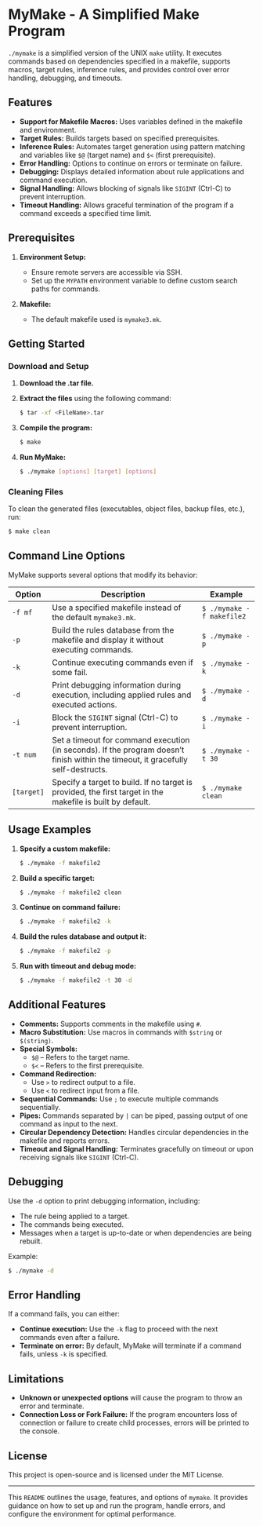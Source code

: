 # MyMake - A Simplified Make Program

`./mymake` is a simplified version of the UNIX `make` utility. It executes commands based on dependencies specified in a makefile, supports macros, target rules, inference rules, and provides control over error handling, debugging, and timeouts.

## Features

- **Support for Makefile Macros:** Uses variables defined in the makefile and environment.
- **Target Rules:** Builds targets based on specified prerequisites.
- **Inference Rules:** Automates target generation using pattern matching and variables like `$@` (target name) and `$<` (first prerequisite).
- **Error Handling:** Options to continue on errors or terminate on failure.
- **Debugging:** Displays detailed information about rule applications and command execution.
- **Signal Handling:** Allows blocking of signals like `SIGINT` (Ctrl-C) to prevent interruption.
- **Timeout Handling:** Allows graceful termination of the program if a command exceeds a specified time limit.

## Prerequisites

1. **Environment Setup:**
    - Ensure remote servers are accessible via SSH.
    - Set up the `MYPATH` environment variable to define custom search paths for commands.

2. **Makefile:**
    - The default makefile used is `mymake3.mk`.

## Getting Started

### Download and Setup

1. **Download the .tar file.**
2. **Extract the files** using the following command:
   ```bash
   $ tar -xf <FileName>.tar
   ```
3. **Compile the program:**
   ```bash
   $ make
   ```

4. **Run MyMake:**
   ```bash
   $ ./mymake [options] [target] [options]
   ```

### Cleaning Files

To clean the generated files (executables, object files, backup files, etc.), run:
```bash
$ make clean
```

## Command Line Options

MyMake supports several options that modify its behavior:

| Option     | Description                                                                                              | Example                                  |
|------------|----------------------------------------------------------------------------------------------------------|------------------------------------------|
| `-f mf`    | Use a specified makefile instead of the default `mymake3.mk`.                                              | `$ ./mymake -f makefile2`                |
| `-p`       | Build the rules database from the makefile and display it without executing commands.                      | `$ ./mymake -p`                          |
| `-k`       | Continue executing commands even if some fail.                                                            | `$ ./mymake -k`                          |
| `-d`       | Print debugging information during execution, including applied rules and executed actions.                | `$ ./mymake -d`                          |
| `-i`       | Block the `SIGINT` signal (Ctrl-C) to prevent interruption.                                               | `$ ./mymake -i`                          |
| `-t num`   | Set a timeout for command execution (in seconds). If the program doesn’t finish within the timeout, it gracefully self-destructs. | `$ ./mymake -t 30`                       |
| `[target]` | Specify a target to build. If no target is provided, the first target in the makefile is built by default. | `$ ./mymake clean`                       |

## Usage Examples

1. **Specify a custom makefile:**
   ```bash
   $ ./mymake -f makefile2
   ```

2. **Build a specific target:**
   ```bash
   $ ./mymake -f makefile2 clean
   ```

3. **Continue on command failure:**
   ```bash
   $ ./mymake -f makefile2 -k
   ```

4. **Build the rules database and output it:**
   ```bash
   $ ./mymake -f makefile2 -p
   ```

5. **Run with timeout and debug mode:**
   ```bash
   $ ./mymake -f makefile2 -t 30 -d
   ```

## Additional Features

- **Comments:** Supports comments in the makefile using `#`.
- **Macro Substitution:** Use macros in commands with `$string` or `$(string)`.
- **Special Symbols:**
  - `$@` – Refers to the target name.
  - `$<` – Refers to the first prerequisite.
- **Command Redirection:**
  - Use `>` to redirect output to a file.
  - Use `<` to redirect input from a file.
- **Sequential Commands:** Use `;` to execute multiple commands sequentially.
- **Pipes:** Commands separated by `|` can be piped, passing output of one command as input to the next.
- **Circular Dependency Detection:** Handles circular dependencies in the makefile and reports errors.
- **Timeout and Signal Handling:** Terminates gracefully on timeout or upon receiving signals like `SIGINT` (Ctrl-C).

## Debugging

Use the `-d` option to print debugging information, including:
- The rule being applied to a target.
- The commands being executed.
- Messages when a target is up-to-date or when dependencies are being rebuilt.

Example:
```bash
$ ./mymake -d
```

## Error Handling

If a command fails, you can either:
- **Continue execution:** Use the `-k` flag to proceed with the next commands even after a failure.
- **Terminate on error:** By default, MyMake will terminate if a command fails, unless `-k` is specified.

## Limitations

- **Unknown or unexpected options** will cause the program to throw an error and terminate.
- **Connection Loss or Fork Failure:** If the program encounters loss of connection or failure to create child processes, errors will be printed to the console.

## License

This project is open-source and is licensed under the MIT License.

---

This `README` outlines the usage, features, and options of `mymake`. It provides guidance on how to set up and run the program, handle errors, and configure the environment for optimal performance.
